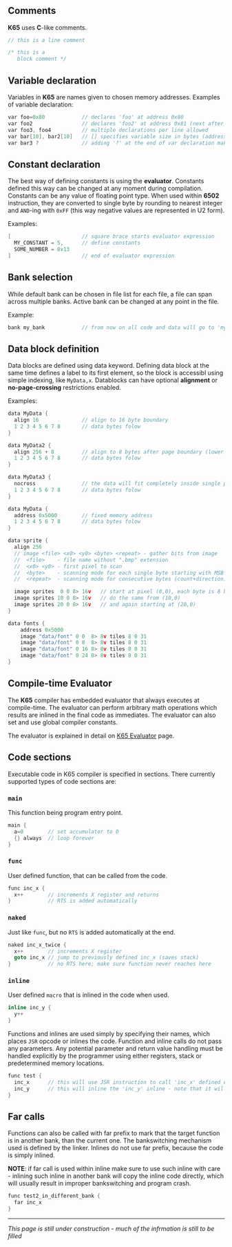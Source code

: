 #

## Comments

**K65**  uses **C**-like comments.

```c
// this is a line comment

/* this is a
   block comment */
```

## Variable declaration

Variables in **K65** are names given to chosen memory addresses.
Examples of variable declaration:

```c
var foo=0x80            // declares 'foo' at address 0x80
var foo2                // declares 'foo2' at address 0x81 (next after previous var)
var foo3, foo4          // multiple declarations per line allowed
var bar[10], bar2[10]   // [] specifies variable size in bytes (address increment for next var)
var bar3 ?              // adding '?' at the end of var declaration makes compiler print var addresses
```

## Constant declaration

The best way of defining constants is using the **evaluator**. Constants defined this way can be changed at any moment during compilation. Constants can be any value of floating point type. When used within **6502** instruction, they are converted to single byte by rounding to nearest integer and `AND`-ing with `0xFF` (this way negative values are represented in U2 form).

Examples:

```c
[                       // square brace starts evaluator expression
  MY_CONSTANT = 5,      // define constants
  SOME_NUMBER = 0x13
]                       // end of evaluator expression
```

## Bank selection

While default bank can be chosen in file list for each file, a file can span across multiple banks. Active bank can be changed at any point in the file.

Example:

```c
bank my_bank            // from now on all code and data will go to 'my_bank'
```

## Data block definition

Data blocks are defined using data keyword. Defining data block at the same time defines a label to its first element, so the block is accessibl using simple indexing, like `MyData,x`. Datablocks can have optional **alignment** or **no-page-crossing** restrictions enabled.

Examples:

```c
data MyData {
  align 16              // align to 16 byte boundary
  1 2 3 4 5 6 7 8       // data bytes folow
}

data MyData2 {
  align 256 + 8         // align to 8 bytes after page boundary (lower address byte will be 0x08)
  1 2 3 4 5 6 7 8       // data bytes folow
}

data MyData3 {
  nocross               // the data will fit completely inside single page, but can be at any offset within it
  1 2 3 4 5 6 7 8       // data bytes folow
}

data MyData {
  address 0x5000        // fixed memory address
  1 2 3 4 5 6 7 8       // data bytes folow
}

data sprite {
  align 256
  // image <file> <x0> <y0> <byte> <repeat> - gather bits from image
  //  <file>    - file name without ".bmp" extension
  //  <x0> <y0> - first pixel to scan
  //  <byte>    - scanning mode for each single byte starting with MSB (count+direction)
  //  <repeat>  - scanning mode for consecutive bytes (count+direction)

  image sprites  0 0 8> 16v   // start at pixel (0,0), each byte is 8 bits to the right, repeat 16 times going up
  image sprites 10 0 8> 16v   // do the same from (10,0)
  image sprites 20 0 8> 16v   // and again starting at (20,0)
}

data fonts {
    address 0x5000
    image "data/font" 0 0  8> 8v tiles 8 0 31
    image "data/font" 0 8  8> 8v tiles 8 0 31
    image "data/font" 0 16 8> 8v tiles 8 0 31
    image "data/font" 0 24 8> 8v tiles 8 0 31
}
```

## Compile-time Evaluator

The **K65** compiler has embedded evaluator that always executes at compile-time. The evaluator can perform arbitrary math operations which results are inlined in the final code as immediates. The evaluator can also set and use global compiler constants.

The evaluator is explained in detail on [K65 Evaluator](../evaluator) page.

## Code sections

Executable code in K65 compiler is specified in sections. There currently supported types of code sections are:

### `main`

This function being program entry point.

```c
main {
  a=0        // set accumulator to 0
  {} always  // loop forever
}
```

### `func`

User defined function, that can be called from the code.

```c
func inc_x {
  x++        // increments X register and returns
}            // RTS is added automatically
```

### `naked`

Just like `func`, but no `RTS` is added automatically at the end.

```c
naked inc_x_twice {
  x++        // increments X register
  goto inc_x // jump to previously defined inc_x (saves stack)
}            // no RTS here; make sure function never reaches here
```

### `inline`

User defined `macro` that is inlined in the code when used.

```c
inline inc_y {
  y++
}
```

Functions and inlines are used simply by specifying their names, which places `JSR` opcode or inlines the code. Function and inline calls do not pass any parameters. Any potential parameter and return value handling must be handled explicitly by the programmer using either registers, stack or predetermined memory locations.

```c
func test {
  inc_x      // this will use JSR instruction to call 'inc_x' defined earlier
  inc_y      // this will inline the 'inc_y' inline - note that it will not add any overhead compared to simple 'y++'
}
```

## Far calls

Functions can also be called with far prefix to mark that the target function is in another bank, than the current one. The bankswitching mechanism used is defined by the linker. Inlines do not use far prefix, because the code is simply inlined.

**NOTE**: if far call is used within inline make sure to use such inline with care - inlining such inline in another bank will copy the inline code directly, which will usually result in improper bankswitching and program crash.

```c
func test2_in_different_bank {
  far inc_x
}
```

---

*This page is still under construction - much of the infrmation is still to be filled*